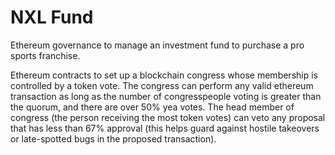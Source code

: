 # NXL Fund
Ethereum governance to manage an investment fund to purchase a pro sports franchise.

Ethereum contracts to set up a blockchain congress whose membership is controlled by a token vote.  The congress can perform any valid ethereum transaction as long as the number of congresspeople voting is greater than the quorum, and there are over 50% yea votes.  The head member of congress (the person receiving the most token votes) can veto any proposal that has less than 67% approval (this helps guard against hostile takeovers or late-spotted bugs in the proposed transaction).
